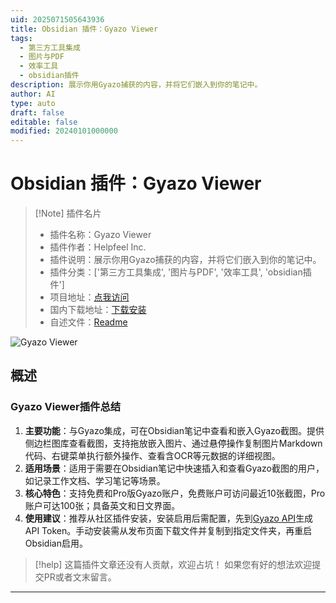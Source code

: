 ```yaml
---
uid: 2025071505643936
title: Obsidian 插件：Gyazo Viewer
tags:
  - 第三方工具集成
  - 图片与PDF
  - 效率工具
  - obsidian插件
description: 展示你用Gyazo捕获的内容，并将它们嵌入到你的笔记中。
author: AI
type: auto
draft: false
editable: false
modified: 20240101000000
---
```


# Obsidian 插件：Gyazo Viewer

> [!Note] 插件名片
> - 插件名称：Gyazo Viewer
> - 插件作者：Helpfeel Inc.
> - 插件说明：展示你用Gyazo捕获的内容，并将它们嵌入到你的笔记中。
> - 插件分类：['第三方工具集成', '图片与PDF', '效率工具', 'obsidian插件']
> - 项目地址：[点我访问](https://github.com/nota/gyazo-obsidian-plugin)
> - 国内下载地址：[下载安装](https://pkmer.cn/products/plugin/pluginMarket/?gyazo)
> - 自述文件：[Readme](https://ghproxy.net/https://raw.githubusercontent.com/nota/gyazo-obsidian-plugin/master/README.md)

![Gyazo Viewer](https://cdn.pkmer.cn/covers/gyazo_external_0.gif!pkmer)

## 概述

### Gyazo Viewer插件总结
1. **主要功能**：与Gyazo集成，可在Obsidian笔记中查看和嵌入Gyazo截图。提供侧边栏图库查看截图，支持拖放嵌入图片、通过悬停操作复制图片Markdown代码、右键菜单执行额外操作、查看含OCR等元数据的详细视图。
2. **适用场景**：适用于需要在Obsidian笔记中快速插入和查看Gyazo截图的用户，如记录工作文档、学习笔记等场景。
3. **核心特色**：支持免费和Pro版Gyazo账户，免费账户可访问最近10张截图，Pro账户可达100张；具备英文和日文界面。
4. **使用建议**：推荐从社区插件安装，安装启用后需配置，先到[Gyazo API](https://gyazo.com/api)生成API Token。手动安装需从发布页面下载文件并复制到指定文件夹，再重启Obsidian启用。


> [!help] 
> 这篇插件文章还没有人贡献，欢迎占坑！
> 如果您有好的想法欢迎提交PR或者文末留言。
> 

---


